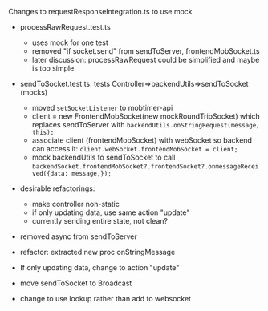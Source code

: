 Changes to requestResponseIntegration.ts to use mock
- processRawRequest.test.ts 
  - uses mock for one test
  - removed "if socket.send" from sendToServer, frontendMobSocket.ts
  - later discussion: processRawRequest could be simplified and maybe is too simple
- sendToSocket.test.ts: tests Controller=>backendUtils=>sendToSocket (mocks)
  - moved `setSocketListener` to mobtimer-api
  - client = new FrontendMobSocket(new mockRoundTripSocket) which replaces sendToServer with `backendUtils.onStringRequest(message, this);`
  - associate client (frontendMobSocket) with webSocket so backend can access it: `client.webSocket.frontendMobSocket = client;` 
  - mock backendUtils to sendToSocket to call `backendSocket.frontendMobSocket?.frontendSocket?.onmessageReceived({data: message,});`

- desirable refactorings:
  - make controller non-static
  - if only updating data, use same action "update"
  - currently sending entire state, not clean?

- removed async from sendToServer
- refactor: extracted new proc onStringMessage

- If only updating data, change to action "update"
- move sendToSocket to Broadcast
- change to use lookup rather than add to websocket